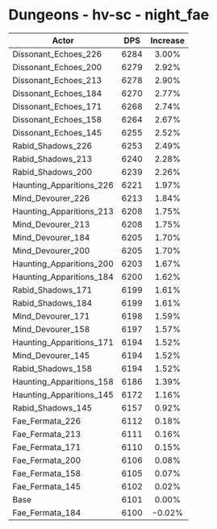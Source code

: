 # Dungeons - hv-sc - night_fae
| Actor | DPS | Increase |
|---|:---:|:---:|
|Dissonant_Echoes_226|6284|3.00%|
|Dissonant_Echoes_200|6279|2.92%|
|Dissonant_Echoes_213|6278|2.90%|
|Dissonant_Echoes_184|6270|2.77%|
|Dissonant_Echoes_171|6268|2.74%|
|Dissonant_Echoes_158|6264|2.67%|
|Dissonant_Echoes_145|6255|2.52%|
|Rabid_Shadows_226|6253|2.49%|
|Rabid_Shadows_213|6240|2.28%|
|Rabid_Shadows_200|6239|2.26%|
|Haunting_Apparitions_226|6221|1.97%|
|Mind_Devourer_226|6213|1.84%|
|Haunting_Apparitions_213|6208|1.75%|
|Mind_Devourer_213|6208|1.75%|
|Mind_Devourer_184|6205|1.70%|
|Mind_Devourer_200|6205|1.70%|
|Haunting_Apparitions_200|6203|1.67%|
|Haunting_Apparitions_184|6200|1.62%|
|Rabid_Shadows_171|6199|1.61%|
|Rabid_Shadows_184|6199|1.61%|
|Mind_Devourer_171|6198|1.59%|
|Mind_Devourer_158|6197|1.57%|
|Haunting_Apparitions_171|6194|1.52%|
|Mind_Devourer_145|6194|1.52%|
|Rabid_Shadows_158|6194|1.52%|
|Haunting_Apparitions_158|6186|1.39%|
|Haunting_Apparitions_145|6172|1.16%|
|Rabid_Shadows_145|6157|0.92%|
|Fae_Fermata_226|6112|0.18%|
|Fae_Fermata_213|6111|0.16%|
|Fae_Fermata_171|6110|0.15%|
|Fae_Fermata_200|6106|0.08%|
|Fae_Fermata_158|6105|0.07%|
|Fae_Fermata_145|6102|0.02%|
|Base|6101|0.00%|
|Fae_Fermata_184|6100|-0.02%|
